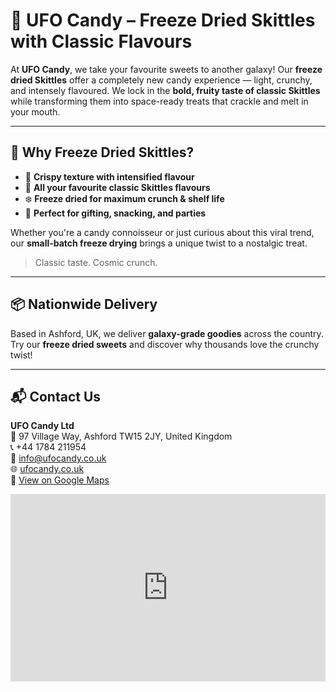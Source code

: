 # 🍬 UFO Candy – Freeze Dried Skittles with Classic Flavours

At **UFO Candy**, we take your favourite sweets to another galaxy! Our **freeze dried Skittles** offer a completely new candy experience — light, crunchy, and intensely flavoured. We lock in the **bold, fruity taste of classic Skittles** while transforming them into space-ready treats that crackle and melt in your mouth.

---

## 🌈 Why Freeze Dried Skittles?

- 🚀 **Crispy texture with intensified flavour**  
- 🌟 **All your favourite classic Skittles flavours**  
- ❄️ **Freeze dried for maximum crunch & shelf life**  
- 🎁 **Perfect for gifting, snacking, and parties**

Whether you're a candy connoisseur or just curious about this viral trend, our **small-batch freeze drying** brings a unique twist to a nostalgic treat.

> Classic taste. Cosmic crunch.

---

## 📦 Nationwide Delivery

Based in Ashford, UK, we deliver **galaxy-grade goodies** across the country. Try our **freeze dried sweets** and discover why thousands love the crunchy twist!

---

## 📬 Contact Us

**UFO Candy Ltd**  
📍 97 Village Way, Ashford TW15 2JY, United Kingdom  
📞 +44 1784 211954  
📧 [info@ufocandy.co.uk](mailto:info@ufocandy.co.uk)  
🌐 [ufocandy.co.uk](https://www.ufocandy.co.uk/)  
📌 [View on Google Maps](https://maps.app.goo.gl/XRSH2t3eojuWxogcA)

<iframe src="https://www.google.com/maps/embed?pb=!1m18!1m12!1m3!1d19860.379435409665!2d-0.4577348963666557!3d51.434198997987926!2m3!1f0!2f0!3f0!3m2!1i1024!2i768!4f13.1!3m3!1m2!1s0x4876729edac9a3a3%3A0x5ab674e17a8fd2f0!2s97%20Village%20Way%2C%20Ashford%20TW15%202JY%2C%20UK!5e0!3m2!1sen!2suk!4v1715805071337!5m2!1sen!2suk" width="100%" height="300" style="border:0;" allowfullscreen="" loading="lazy" referrerpolicy="no-referrer-when-downgrade"></iframe>
